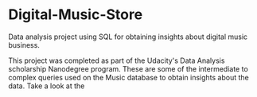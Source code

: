 # Digital-Music-Store
Data analysis project using SQL for obtaining insights about digital music business. 

This project was completed as part of the Udacity's Data Analysis scholarship Nanodegree program. These are some of the intermediate to complex queries used on the Music database to obtain insights about the data. Take a look at the 
